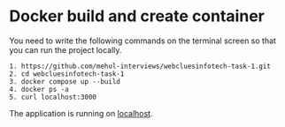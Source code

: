 # Docker build and create container

You need to write the following commands on the terminal screen so that you can run the project locally.

```
1. https://github.com/mehul-interviews/webcluesinfotech-task-1.git
2. cd webcluesinfotech-task-1
3. docker compose up --build
4. docker ps -a
5. curl localhost:3000
```

The application is running on [localhost](http://localhost:3000).
